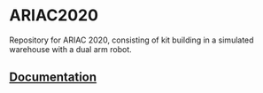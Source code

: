 # ARIAC2020
Repository for ARIAC 2020, consisting of kit building in a simulated warehouse with a dual arm robot.

## [Documentation](document.md)
